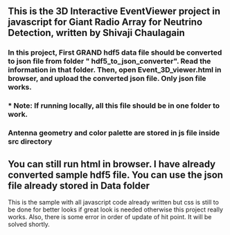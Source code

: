 ## This is the  3D Interactive EventViewer project in javascript for Giant Radio Array for Neutrino Detection, written by Shivaji Chaulagain
### In this project, First GRAND hdf5 data file should be converted to json file from folder " hdf5_to_json_converter". Read the information in that folder. Then, open Event_3D_viewer.html in browser, and upload the converted json file. Only json file works.
### * Note: If running locally, all this file should be in one folder to work.
### Antenna geometry and color palette are stored in js file inside src directory

## You can still run html in browser. I have already converted sample hdf5 file. You can use the json file already stored in Data folder
This is the sample with all javascript code already written but css is still to be done for better looks if great look is needed otherwise this project really works. Also, there is some error in order of update of hit point. It will be solved shortly.
